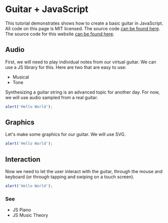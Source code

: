 # Guitar + JavaScript

This tutorial demonstrates shows how to create a basic guitar in JavaScript. All code on this page is MIT licensed. The source code [can be found here](https://github.com/ronyeh/guitar/tree/main). The source code for this website [can be found here](https://github.com/ronyeh/guitar/tree/gh-pages).

## Audio

First, we will need to play individual notes from our virtual guitar. We can use a JS library for this. Here are two that are easy to use:
* Musical
* Tone

Synthesizing a guitar string is an advanced topic for another day. For now, we will use audio sampled from a real guitar.

```js
alert('Hello World');
```

## Graphics

Let's make some graphics for our guitar. We will use SVG.

```js
alert('Hello World');
```

## Interaction

Now we need to let the user interact with the guitar, through the mouse and keyboard (or through tapping and swiping on a touch screen).

```js
alert('Hello World');
```


### See
* JS Piano
* JS Music Theory

